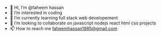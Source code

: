 - 👋 Hi, I’m @faheem hassan
- 👀 I’m interested in coding
- 🌱 I’m currently learning full stack web developement
- 💞️ I’m looking to collaborate on javascript nodejs react html css projects
- 📫 How to reach me faheemhassan1985@gmail.com

<!---
faheem102/faheem102 is a ✨ special ✨ repository because its `README.md` (this file) appears on your GitHub profile.
You can click the Preview link to take a look at your changes.
--->
